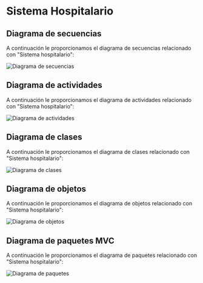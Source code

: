 # Sistema Hospitalario

## Diagrama de secuencias
A continuación le proporcionamos el diagrama de secuencias relacionado con "Sistema hospitalario":

![Diagrama de secuencias](../../diagramas/secuencia/diagrama_secuencias_sistema_hospitalario.png)

## Diagrama de actividades
A continuación le proporcionamos el diagrama de actividades relacionado con "Sistema hospitalario":

![Diagrama de actividades](../../diagramas/actividad/diagrma_actividades_sistema_hospitalario.png)

## Diagrama de clases
A continuación le proporcionamos el diagrama de clases relacionado con "Sistema hospitalario":

![Diagrama de clases](../../diagramas/clase/diagrama_clase_sistema_hospital.png)

## Diagrama de objetos
A continuación le proporcionamos el diagrama de objetos relacionado con "Sistema hospitalario":

![Diagrama de objetos](../../diagramas/objeto/diagrama_objeto_sistema_hospitalario.png)

## Diagrama de paquetes MVC
A continuación le proporcionamos el diagrama de paquetes relacionado con "Sistema hospitalario":

![Diagrama de paquetes](../../diagramas/paquete/diagrama_paquete_sistema_hospitalario.png)